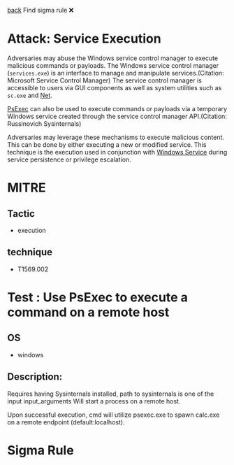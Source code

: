 
[back](../index.md)
Find sigma rule :x: 

# Attack: Service Execution 

Adversaries may abuse the Windows service control manager to execute malicious commands or payloads. The Windows service control manager (<code>services.exe</code>) is an interface to manage and manipulate services.(Citation: Microsoft Service Control Manager) The service control manager is accessible to users via GUI components as well as system utilities such as <code>sc.exe</code> and [Net](https://attack.mitre.org/software/S0039).

[PsExec](https://attack.mitre.org/software/S0029) can also be used to execute commands or payloads via a temporary Windows service created through the service control manager API.(Citation: Russinovich Sysinternals)

Adversaries may leverage these mechanisms to execute malicious content. This can be done by either executing a new or modified service. This technique is the execution used in conjunction with [Windows Service](https://attack.mitre.org/techniques/T1543/003) during service persistence or privilege escalation.

# MITRE
## Tactic
  - execution


## technique
  - T1569.002


# Test : Use PsExec to execute a command on a remote host
## OS
  - windows


## Description:
Requires having Sysinternals installed, path to sysinternals is one of the input input_arguments
Will start a process on a remote host.

Upon successful execution, cmd will utilize psexec.exe to spawn calc.exe on a remote endpoint (default:localhost).


# Sigma Rule

